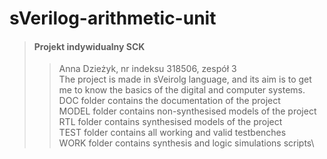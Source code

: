 # sVerilog-arithmetic-unit
>#### Projekt indywidualny SCK
>> Anna Dzieżyk, nr indeksu 318506, zespół 3\
>> The project is made in sVeirolg language, and its aim is to get me to know the basics of the digital and computer systems.
>> DOC folder contains the documentation of the project\
>> MODEL folder contains non-synthesised models of the project\
>> RTL folder contains synthesised models of the project\
>> TEST folder contains all working and valid testbenches\
>> WORK folder contains synthesis and logic simulations scripts\
